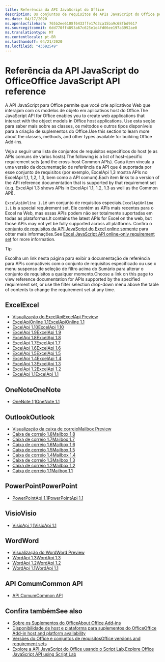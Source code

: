 ```yaml
---
title: Referência da API JavaScript do Office
description: Os conjuntos de requisitos de APIs JavaScript do Office por host.
ms.date: 04/17/2020
ms.openlocfilehash: 765b2ee6108f6433ffe17d3ca15ba9c68fbd9617
ms.sourcegitcommit: 6dd770ff4893a67c625e1e4fd06ee197a3992ae0
ms.translationtype: MT
ms.contentlocale: pt-BR
ms.lasthandoff: 04/21/2020
ms.locfileid: "43592549"
---
```

# <a name="office-javascript-api-reference"></a><span data-ttu-id="71908-103">Referência da API JavaScript do Office</span><span class="sxs-lookup"><span data-stu-id="71908-103">Office JavaScript API reference</span></span>

<span data-ttu-id="71908-104">A API JavaScript para Office permite que você crie aplicativos Web que interajam com os modelos de objeto em aplicativos host do Office.</span><span class="sxs-lookup"><span data-stu-id="71908-104">The JavaScript API for Office enables you to create web applications that interact with the object models in Office host applications.</span></span> <span data-ttu-id="71908-105">Use esta seção para saber mais sobre as classes, os métodos e outros tipos disponíveis para a criação de suplementos do Office.</span><span class="sxs-lookup"><span data-stu-id="71908-105">Use this section to learn more about the classes, methods, and other types available for building Office Add-ins.</span></span>

<span data-ttu-id="71908-106">Veja a seguir uma lista de conjuntos de requisitos específicos do host (e as APIs comuns de vários hosts).</span><span class="sxs-lookup"><span data-stu-id="71908-106">The following is a list of host-specific requirement sets (and the cross-host Common APIs).</span></span> <span data-ttu-id="71908-107">Cada item vincula a uma versão da documentação de referência da API que é suportada por esse conjunto de requisitos (por exemplo, ExcelApi 1,3 mostra APIs no ExcelApi 1,1, 1,2, 1,3, bem como a API comum).</span><span class="sxs-lookup"><span data-stu-id="71908-107">Each item links to a version of the API reference documentation that is supported by that requirement set (e.g. ExcelApi 1.3 shows APIs in ExcelApi 1.1, 1.2, 1.3 as well as the Common API).</span></span>

<span data-ttu-id="71908-108">`ExcelApiOnline 1.1`é um conjunto de requisitos especiais.</span><span class="sxs-lookup"><span data-stu-id="71908-108">`ExcelApiOnline 1.1` is a special requirement set.</span></span> <span data-ttu-id="71908-109">Ele contém as APIs mais recentes para o Excel na Web, mas essas APIs podem não ser totalmente suportadas em todas as plataformas.</span><span class="sxs-lookup"><span data-stu-id="71908-109">It contains the latest APIs for Excel on the web, but those APIs may not yet be fully supported across all platforms.</span></span> <span data-ttu-id="71908-110">Confira o [conjunto de requisitos da API JavaScript do Excel online somente](/office/dev/add-ins/reference/requirement-sets/excel-api-online-requirement-set) para obter mais informações.</span><span class="sxs-lookup"><span data-stu-id="71908-110">See [Excel JavaScript API online-only requirement set](/office/dev/add-ins/reference/requirement-sets/excel-api-online-requirement-set) for more information.</span></span>

> [!TIP]
> <span data-ttu-id="71908-111">Escolha um link nesta página para exibir a documentação de referência para APIs compatíveis com o conjunto de requisitos especificado ou use o menu suspenso de seleção de filtro acima do Sumário para alterar o conjunto de requisitos a qualquer momento.</span><span class="sxs-lookup"><span data-stu-id="71908-111">Choose a link on this page to view reference documentation for APIs supported by the specified requirement set, or use the filter selection drop-down menu above the table of contents to change the requirement set at any time.</span></span>

## <a name="excel"></a><span data-ttu-id="71908-112">Excel</span><span class="sxs-lookup"><span data-stu-id="71908-112">Excel</span></span>

- [<span data-ttu-id="71908-113">Visualização do ExcelApi</span><span class="sxs-lookup"><span data-stu-id="71908-113">ExcelApi Preview</span></span>](/javascript/api/excel?view=excel-js-preview)
- [<span data-ttu-id="71908-114">ExcelApiOnline 1,1</span><span class="sxs-lookup"><span data-stu-id="71908-114">ExcelApiOnline 1.1</span></span>](/javascript/api/excel?view=excel-js-online)
- [<span data-ttu-id="71908-115">ExcelApi 1.10</span><span class="sxs-lookup"><span data-stu-id="71908-115">ExcelApi 1.10</span></span>](/javascript/api/excel?view=excel-js-1.10)
- [<span data-ttu-id="71908-116">ExcelApi 1.9</span><span class="sxs-lookup"><span data-stu-id="71908-116">ExcelApi 1.9</span></span>](/javascript/api/excel?view=excel-js-1.9)
- [<span data-ttu-id="71908-117">ExcelApi 1.8</span><span class="sxs-lookup"><span data-stu-id="71908-117">ExcelApi 1.8</span></span>](/javascript/api/excel?view=excel-js-1.8)
- [<span data-ttu-id="71908-118">ExcelApi 1.7</span><span class="sxs-lookup"><span data-stu-id="71908-118">ExcelApi 1.7</span></span>](/javascript/api/excel?view=excel-js-1.7)
- [<span data-ttu-id="71908-119">ExcelApi 1.6</span><span class="sxs-lookup"><span data-stu-id="71908-119">ExcelApi 1.6</span></span>](/javascript/api/excel?view=excel-js-1.6)
- [<span data-ttu-id="71908-120">ExcelApi 1.5</span><span class="sxs-lookup"><span data-stu-id="71908-120">ExcelApi 1.5</span></span>](/javascript/api/excel?view=excel-js-1.5)
- [<span data-ttu-id="71908-121">ExcelApi 1.4</span><span class="sxs-lookup"><span data-stu-id="71908-121">ExcelApi 1.4</span></span>](/javascript/api/excel?view=excel-js-1.4)
- [<span data-ttu-id="71908-122">ExcelApi 1.3</span><span class="sxs-lookup"><span data-stu-id="71908-122">ExcelApi 1.3</span></span>](/javascript/api/excel?view=excel-js-1.3)
- [<span data-ttu-id="71908-123">ExcelApi 1.2</span><span class="sxs-lookup"><span data-stu-id="71908-123">ExcelApi 1.2</span></span>](/javascript/api/excel?view=excel-js-1.2)
- [<span data-ttu-id="71908-124">ExcelApi 1.1</span><span class="sxs-lookup"><span data-stu-id="71908-124">ExcelApi 1.1</span></span>](/javascript/api/excel?view=excel-js-1.1)

## <a name="onenote"></a><span data-ttu-id="71908-125">OneNote</span><span class="sxs-lookup"><span data-stu-id="71908-125">OneNote</span></span>

- [<span data-ttu-id="71908-126">OneNote 1,1</span><span class="sxs-lookup"><span data-stu-id="71908-126">OneNote 1.1</span></span>](/javascript/api/onenote?view=onenote-js-1.1)

## <a name="outlook"></a><span data-ttu-id="71908-127">Outlook</span><span class="sxs-lookup"><span data-stu-id="71908-127">Outlook</span></span>

- [<span data-ttu-id="71908-128">Visualização da caixa de correio</span><span class="sxs-lookup"><span data-stu-id="71908-128">Mailbox Preview</span></span>](/javascript/api/outlook?view=outlook-js-preview)
- [<span data-ttu-id="71908-129">Caixa de correio 1.8</span><span class="sxs-lookup"><span data-stu-id="71908-129">Mailbox 1.8</span></span>](/javascript/api/outlook?view=outlook-js-1.8)
- [<span data-ttu-id="71908-130">Caixa de correio 1.7</span><span class="sxs-lookup"><span data-stu-id="71908-130">Mailbox 1.7</span></span>](/javascript/api/outlook?view=outlook-js-1.7)
- [<span data-ttu-id="71908-131">Caixa de correio 1.6</span><span class="sxs-lookup"><span data-stu-id="71908-131">Mailbox 1.6</span></span>](/javascript/api/outlook?view=outlook-js-1.6)
- [<span data-ttu-id="71908-132"> Caixa de correio 1.5</span><span class="sxs-lookup"><span data-stu-id="71908-132">Mailbox 1.5</span></span>](/javascript/api/outlook?view=outlook-js-1.5)
- [<span data-ttu-id="71908-133"> Caixa de correio 1.4</span><span class="sxs-lookup"><span data-stu-id="71908-133">Mailbox 1.4</span></span>](/javascript/api/outlook?view=outlook-js-1.4)
- [<span data-ttu-id="71908-134"> Caixa de correio 1.3</span><span class="sxs-lookup"><span data-stu-id="71908-134">Mailbox 1.3</span></span>](/javascript/api/outlook?view=outlook-js-1.3)
- [<span data-ttu-id="71908-135">Caixa de correio 1.2</span><span class="sxs-lookup"><span data-stu-id="71908-135">Mailbox 1.2</span></span>](/javascript/api/outlook?view=outlook-js-1.2)
- [<span data-ttu-id="71908-136"> Caixa de correio 1.1</span><span class="sxs-lookup"><span data-stu-id="71908-136">Mailbox 1.1</span></span>](/javascript/api/outlook?view=outlook-js-1.1)

## <a name="powerpoint"></a><span data-ttu-id="71908-137">PowerPoint</span><span class="sxs-lookup"><span data-stu-id="71908-137">PowerPoint</span></span>

- [<span data-ttu-id="71908-138">PowerPointApi 1.1</span><span class="sxs-lookup"><span data-stu-id="71908-138">PowerPointApi 1.1</span></span>](/javascript/api/powerpoint?view=powerpoint-js-1.1)

## <a name="visio"></a><span data-ttu-id="71908-139">Visio</span><span class="sxs-lookup"><span data-stu-id="71908-139">Visio</span></span>

- [<span data-ttu-id="71908-140">VisioApi 1,1</span><span class="sxs-lookup"><span data-stu-id="71908-140">VisioApi 1.1</span></span>](/javascript/api/visio?view=visio-js-1.1)

## <a name="word"></a><span data-ttu-id="71908-141">Word</span><span class="sxs-lookup"><span data-stu-id="71908-141">Word</span></span>

- [<span data-ttu-id="71908-142">Visualização do Word</span><span class="sxs-lookup"><span data-stu-id="71908-142">Word Preview</span></span>](/javascript/api/word?view=word-js-preview)
- [<span data-ttu-id="71908-143">WordApi 1.3</span><span class="sxs-lookup"><span data-stu-id="71908-143">WordApi 1.3</span></span>](/javascript/api/word?view=word-js-1.3)
- [<span data-ttu-id="71908-144">WordApi 1.2</span><span class="sxs-lookup"><span data-stu-id="71908-144">WordApi 1.2</span></span>](/javascript/api/word?view=word-js-1.2)
- [<span data-ttu-id="71908-145">WordApi 1.1</span><span class="sxs-lookup"><span data-stu-id="71908-145">WordApi 1.1</span></span>](/javascript/api/word?view=word-js-1.1)

## <a name="common-api"></a><span data-ttu-id="71908-146">API Comum</span><span class="sxs-lookup"><span data-stu-id="71908-146">Common API</span></span>

- [<span data-ttu-id="71908-147">API Comum</span><span class="sxs-lookup"><span data-stu-id="71908-147">Common API</span></span>](/javascript/api/office?view=common-js)

## <a name="see-also"></a><span data-ttu-id="71908-148">Confira também</span><span class="sxs-lookup"><span data-stu-id="71908-148">See also</span></span>

- [<span data-ttu-id="71908-149">Sobre os Suplementos do Office</span><span class="sxs-lookup"><span data-stu-id="71908-149">About Office Add-ins</span></span>](/office/dev/add-ins/overview)
- [<span data-ttu-id="71908-150">Disponibilidade de host e plataforma para suplementos do Office</span><span class="sxs-lookup"><span data-stu-id="71908-150">Office Add-in host and platform availability</span></span>](/office/dev/add-ins/overview/office-add-in-availability)
- [<span data-ttu-id="71908-151">Versões do Office e conjuntos de requisitos</span><span class="sxs-lookup"><span data-stu-id="71908-151">Office versions and requirement sets</span></span>](/office/dev/add-ins/develop/office-versions-and-requirement-sets)
- <span data-ttu-id="71908-152">[Explore a API JavaScript do Office usando o Script Lab](/office/dev/add-ins/overview/explore-with-script-lab).</span><span class="sxs-lookup"><span data-stu-id="71908-152">[Explore Office JavaScript API using Script Lab](/office/dev/add-ins/overview/explore-with-script-lab)</span></span>

